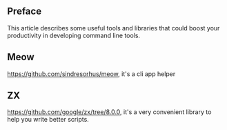 ## Preface

This article describes some useful tools and libraries that could boost your productivity in developing command line tools.

## Meow

https://github.com/sindresorhus/meow, it's a cli app helper

## ZX

https://github.com/google/zx/tree/8.0.0, it's a very convenient library to help you write better scripts.




